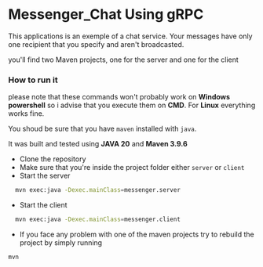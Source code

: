 # Messenger_Chat Using gRPC 

This applications is an exemple of a chat service. Your messages have only one recipient that you specify and aren't broadcasted.

you'll find two Maven projects, one for the server and one for the client

### How to run it

please note that these commands won't  probably work on **Windows powershell** so i advise that you execute them on **CMD**.
For **Linux** everything works fine.

You shoud be sure that you have `maven` installed with `java`.

It was built and tested using **JAVA 20** and **Maven 3.9.6**

- Clone the repository
- Make sure that you're inside the project folder either `server` or `client`
- Start the server
```bash
  mvn exec:java -Dexec.mainClass=messenger.server
```
- Start the client
```bash
  mvn exec:java -Dexec.mainClass=messenger.client
```
- If you face any problem with one of the maven projects try to rebuild the project by simply running 
```bash
mvn
```
